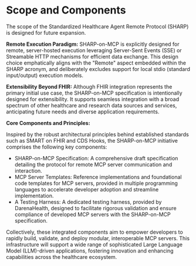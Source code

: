 # Scope and Components

The scope of the Standardized Healthcare Agent Remote Protocol (SHARP) is designed for future expansion.

**Remote Execution Paradigm:**
SHARP-on-MCP is explicitly designed for remote, server-hosted execution leveraging Server-Sent Events (SSE) or Streamable HTTP mechanisms for efficient data exchange. This design choice emphatically aligns with the "Remote" aspect embedded within the SHARP acronym, and deliberately excludes support for local stdio (standard input/output) execution models.

**Extensibility Beyond FHIR:**
Although FHIR integration represents the primary initial use case, the SHARP-on-MCP specification is intentionally designed for extensibility. It supports seamless integration with a broad spectrum of other healthcare and research data sources and services, anticipating future needs and diverse application requirements.

**Core Components and Principles:**

Inspired by the robust architectural principles behind established standards such as SMART on FHIR and CDS Hooks, the SHARP-on-MCP initiative comprises the following key components:

-   SHARP-on-MCP Specification: A comprehensive draft specification detailing the protocol for remote MCP server communication and interaction.
-   MCP Server Templates: Reference implementations and foundational code templates for MCP servers, provided in multiple programming languages to accelerate developer adoption and streamline implementation.
-   A Testing Harness: A dedicated testing harness, provided by DarenaHealth, designed to facilitate rigorous validation and ensure compliance of developed MCP servers with the SHARP-on-MCP specification.

Collectively, these integrated components aim to empower developers to rapidly build, validate, and deploy modular, interoperable MCP servers. This infrastructure will support a wide range of sophisticated Large Language Model (LLM)-driven applications, fostering innovation and enhancing capabilities across the healthcare ecosystem.
